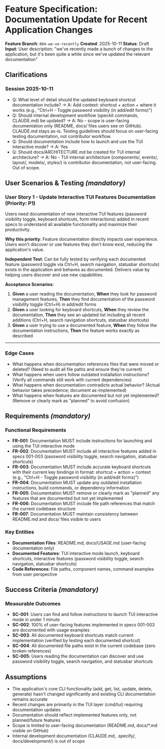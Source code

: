 # Feature Specification: Documentation Update for Recent Application Changes

**Feature Branch**: `004-we-ve-recently`
**Created**: 2025-10-11
**Status**: Draft
**Input**: User description: "we've recently made a bunch of changes to the application, but it's been quite a while since we've updated the relevant documentation"

## Clarifications

### Session 2025-10-11

- Q: What level of detail should the updated keyboard shortcut documentation include? → A: Add context: shortcut + action + where it works (e.g., "Ctrl+H - Toggle password visibility (in add/edit forms)")
- Q: Should internal development workflow (speckit commands, CLAUDE.md) be updated? → A: No - scope is user-facing documentation only (README, docs/ files users see on GitHub). CLAUDE.md stays as-is. Testing guidelines should focus on user-facing testing documentation, not contributor workflow.
- Q: Should documentation include how to launch and use the TUI interactive mode? → A: Yes
- Q: Should docs/ARCHITECTURE.md be created for TUI internal architecture? → A: No - TUI internal architecture (components/, events/, layout/, models/, styles/) is contributor documentation, not user-facing. Out of scope.

## User Scenarios & Testing *(mandatory)*

### User Story 1 - Update Interactive TUI Features Documentation (Priority: P1)

Users need documentation of new interactive TUI features (password visibility toggle, keyboard shortcuts, form interactions) added in recent specs to understand all available functionality and maximize their productivity.

**Why this priority**: Feature documentation directly impacts user experience. Users won't discover or use features they don't know exist, reducing the application's value.

**Independent Test**: Can be fully tested by verifying each documented feature (password toggle via Ctrl+H, search navigation, statusbar shortcuts) exists in the application and behaves as documented. Delivers value by helping users discover and use new capabilities.

**Acceptance Scenarios**:

1. **Given** a user reading the documentation, **When** they look for password management features, **Then** they find documentation of the password visibility toggle (Ctrl+H) in add/edit forms
2. **Given** a user looking for keyboard shortcuts, **When** they review the documentation, **Then** they see an updated list including all recent additions (Ctrl+H, search navigation shortcuts, statusbar shortcuts)
3. **Given** a user trying to use a documented feature, **When** they follow the documentation instructions, **Then** the feature works exactly as described

---


### Edge Cases

- What happens when documentation references files that were moved or deleted? (Need to audit all file paths and ensure they're current)
- What happens when users follow outdated installation instructions? (Verify all commands still work with current dependencies)
- What happens when documentation contradicts actual behavior? (Actual behavior takes precedence; document as-implemented)
- What happens when features are documented but not yet implemented? (Remove or clearly mark as "planned" to avoid confusion)

## Requirements *(mandatory)*

### Functional Requirements

- **FR-001**: Documentation MUST include instructions for launching and using the TUI interactive mode
- **FR-002**: Documentation MUST include all interactive features added in specs 001-003 (password visibility toggle, search navigation, statusbar shortcuts)
- **FR-003**: Documentation MUST include accurate keyboard shortcuts with their current key bindings in format: shortcut + action + context (e.g., "Ctrl+H - Toggle password visibility (in add/edit forms)")
- **FR-004**: Documentation MUST update any outdated installation instructions, build commands, or dependency information
- **FR-005**: Documentation MUST remove or clearly mark as "planned" any features that are documented but not yet implemented
- **FR-006**: Documentation MUST include file path references that match the current codebase structure
- **FR-007**: Documentation MUST maintain consistency between README.md and docs/ files visible to users

### Key Entities

- **Documentation Files**: README.md, docs/USAGE.md (user-facing documentation only)
- **Documented Features**: TUI interactive mode launch, keyboard shortcuts, interactive features (password visibility toggle, search navigation, statusbar shortcuts)
- **Code References**: File paths, component names, command examples from user perspective

## Success Criteria *(mandatory)*

### Measurable Outcomes

- **SC-001**: Users can find and follow instructions to launch TUI interactive mode in under 1 minute
- **SC-002**: 100% of user-facing features implemented in specs 001-003 are documented with usage examples
- **SC-003**: All documented keyboard shortcuts match current implementation (verified by testing each documented shortcut)
- **SC-004**: All documented file paths exist in the current codebase (zero broken references)
- **SC-005**: Users reading the documentation can discover and use password visibility toggle, search navigation, and statusbar shortcuts

## Assumptions

- The application's core CLI functionality (add, get, list, update, delete, generate) hasn't changed significantly and existing CLI documentation remains accurate
- Recent changes are primarily in the TUI layer (cmd/tui) requiring documentation updates
- Documentation should reflect implemented features only, not planned/future features
- Scope is limited to user-facing documentation (README.md, docs/*.md visible on GitHub)
- Internal development documentation (CLAUDE.md, .specify/, docs/development/) is out of scope
